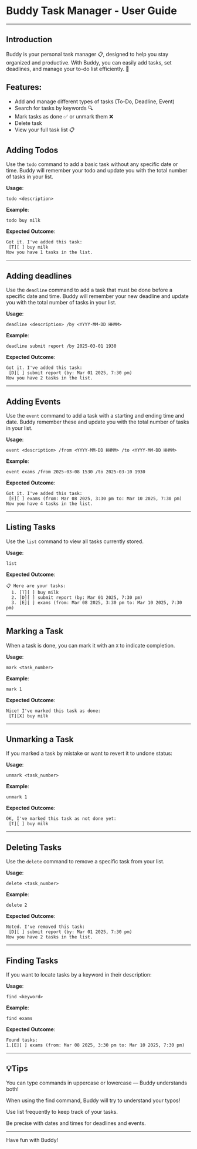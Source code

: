 # Buddy Task Manager - User Guide

---

## Introduction
Buddy is your personal task manager 📋, designed to help you stay organized and productive. With Buddy, you can easily add tasks, set deadlines, and manage your to-do list efficiently. 🚀

## Features:
- Add and manage different types of tasks (To-Do, Deadline, Event)
- Search for tasks by keywords 🔍 
- Mark tasks as done ✅ or unmark them ❌
- Delete task
- View your full task list 📋

## Adding Todos

Use the `todo` command to add a basic task without any specific date or time. Buddy will remember your todo and update you with the total number of tasks in your list.

**Usage**:
```
todo <description>
```

**Example**:
```
todo buy milk
```

**Expected Outcome**:
```
Got it. I've added this task:
 [T][ ] buy milk
Now you have 1 tasks in the list.
```

---

## Adding deadlines

Use the `deadline` command to add a task that must be done before a specific date and time. Buddy will remember your new deadline and update you with the total number of tasks in your list.

**Usage**:
```
deadline <description> /by <YYYY-MM-DD HHMM>
```

**Example**:
```
deadline submit report /by 2025-03-01 1930
```

**Expected Outcome**:
```
Got it. I've added this task:
 [D][ ] submit report (by: Mar 01 2025, 7:30 pm)
Now you have 2 tasks in the list.
```

---

## Adding Events

Use the `event` command to add a task with a starting and ending time and date. Buddy remember these and update you with the total number of tasks in your list.

**Usage**:
```
event <description> /from <YYYY-MM-DD HHMM> /to <YYYY-MM-DD HHMM>
```

**Example**:
```
event exams /from 2025-03-08 1530 /to 2025-03-10 1930
```

**Expected Outcome**:
```
Got it. I've added this task:
 [E][ ] exams (from: Mar 08 2025, 3:30 pm to: Mar 10 2025, 7:30 pm)
Now you have 4 tasks in the list.
```

---

## Listing Tasks

Use the `list` command to view all tasks currently stored.

**Usage**:
```
list
```

**Expected Outcome**:
```
📋 Here are your tasks:
  1. [T][ ] buy milk
  2. [D][ ] submit report (by: Mar 01 2025, 7:30 pm)
  3. [E][ ] exams (from: Mar 08 2025, 3:30 pm to: Mar 10 2025, 7:30 pm)
```

---

## Marking a Task

When a task is done, you can mark it with an `X` to indicate completion.

**Usage**:
```
mark <task_number>
```

**Example**:
```
mark 1
```

**Expected Outcome**:
```
Nice! I've marked this task as done:
 [T][X] buy milk
```

---


## Unmarking a Task

If you marked a task by mistake or want to revert it to undone status:

**Usage**:
```
unmark <task_number>
```

**Example**:
```
unmark 1
```

**Expected Outcome**:
```
OK, I've marked this task as not done yet:
 [T][ ] buy milk
```

---

## Deleting Tasks

Use the `delete` command to remove a specific task from your list.

**Usage**:
```
delete <task_number>
```

**Example**:
```
delete 2
```

**Expected Outcome**:
```
Noted. I've removed this task:
 [D][ ] submit report (by: Mar 01 2025, 7:30 pm)
Now you have 2 tasks in the list.
```

---

## Finding Tasks

If you want to locate tasks by a keyword in their description:

**Usage**:
```
find <keyword>
```

**Example**:
```
find exams
```

**Expected Outcome**:
```
Found tasks:
1.[E][ ] exams (from: Mar 08 2025, 3:30 pm to: Mar 10 2025, 7:30 pm)
```

---

## 💡Tips

You can type commands in uppercase or lowercase — Buddy understands both!

When using the find command, Buddy will try to understand your typos!

Use list frequently to keep track of your tasks.

Be precise with dates and times for deadlines and events.

---

Have fun with Buddy!
